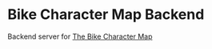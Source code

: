 # Bike Character Map Backend
Backend server for [The Bike Character Map](https://github.com/TNorbury/bike-character-map)

